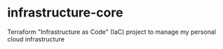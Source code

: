# infrastructure-core

Terraform "Infrastructure as Code" (IaC) project to manage my personal cloud infrastructure
